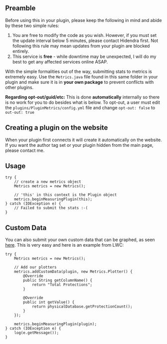 ## Preamble

Before using this in your plugin, please keep the following in mind and abide by these two simple rules:

1. You are free to modify the code as you wish. However, if you must set the update interval below 5 minutes, please contact Hidendra first. Not following this rule may mean updates from your plugin are blocked entirely.
2. This service is **free** - while downtime may be unexpected, I will do my best to get any affected services online ASAP.

With the simple formalities out of the way, submitting stats to metrics is extremely easy. Use the `Metrics.java` file found in this same folder in your plugin and make sure it is in **your own package** to prevent conflicts with other plugins.

**Regarding opt-out/guid/etc:** This is done **automatically** internally so there is no work for you to do besides what is below. To opt-out, a user must edit the `plugins/PluginMetrics/config.yml` file and change `opt-out: false` to `out-out: true`

## Creating a plugin on the website

When your plugin first connects it will create it automatically on the website. If you want the author tag set or your plugin hidden from the main page, please contact me.

## Usage

    try {
        // create a new metrics object
        Metrics metrics = new Metrics();

        // 'this' in this context is the Plugin object
        metrics.beginMeasuringPlugin(this);
    } catch (IOException e) {
        // Failed to submit the stats :-(
    }

## Custom Data

You can also submit your own custom data that can be graphed, as seen [here](http://metrics.griefcraft.com/plugin/LWC). This is very easy and here is an example from LWC:

    try {
        Metrics metrics = new Metrics();

        // Add our plotters
        metrics.addCustomData(plugin, new Metrics.Plotter() {
            @Override
            public String getColumnName() {
                return "Total Protections";
            }

            @Override
            public int getValue() {
                return physicalDatabase.getProtectionCount();
            }
        });

        metrics.beginMeasuringPlugin(plugin);
    } catch (IOException e) {
        log(e.getMessage());
    }